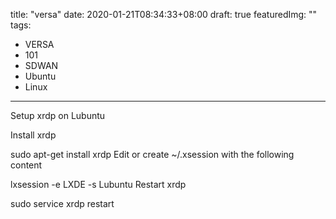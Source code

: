 title: "versa"
date: 2020-01-21T08:34:33+08:00
draft: true
featuredImg: ""
tags: 
  - VERSA
  - 101
  - SDWAN
  - Ubuntu
  - Linux
---

Setup xrdp on Lubuntu

Install xrdp

sudo apt-get install xrdp
Edit or create ~/.xsession with the following content

lxsession -e LXDE -s Lubuntu
Restart xrdp

sudo service xrdp restart
